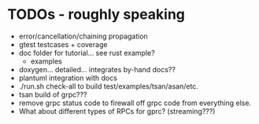 
# TODOs - roughly speaking
 * error/cancellation/chaining propagation
 * gtest testcases + coverage
 * doc folder for tutorial... see rust example?
   - examples
 * doxygen... detailed... integrates by-hand docs??
 * plantuml integration with docs
 * ./run.sh check-all to build test/examples/tsan/asan/etc.
 * tsan build of grpc???
 * remove grpc status code to firewall off grpc code from everything else.
 * What about different types of RPCs for gprc? (streaming???)
